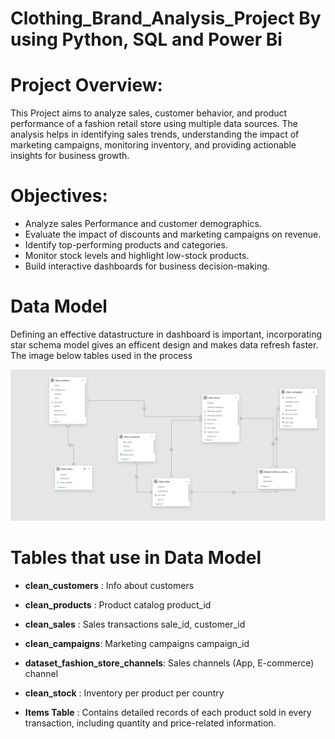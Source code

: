 # Clothing_Brand_Analysis_Project By using Python, SQL and Power Bi
# Project Overview:
This Project aims to analyze sales, customer behavior, and product
performance of a fashion retail store using multiple data sources. The analysis helps in identifying sales trends, understanding the impact of marketing campaigns, monitoring inventory, and providing actionable insights for business growth.

# Objectives:
* Analyze sales Performance and customer demographics.
* Evaluate the impact of discounts and marketing campaigns on revenue.
* Identify top-performing products and categories.
* Monitor stock levels and highlight low-stock products.
* Build interactive dashboards for business decision-making.

# Data Model
Defining an effective datastructure in dashboard is important, incorporating star schema model gives an efficent design
and makes data refresh faster. The image below tables used in the process


![image alt](https://github.com/KshitijBante/Clothing_Brand_Analysis_Project/blob/3eebb5a388df7ef237fa83015d0ecda56ccddb9d/data%20model.png)


# Tables that use in Data Model
- **clean_customers**	: Info about customers

- **clean_products**   :	Product catalog	product_id

- **clean_sales**	: Sales transactions	sale_id, customer_id

- **clean_campaigns**:	Marketing campaigns	campaign_id

- **dataset_fashion_store_channels**:	Sales channels (App, E-commerce)	channel

- **clean_stock** :	Inventory per product per country
 
- **Items Table** : Contains detailed records of each product sold in every transaction, including quantity and price-related information.
